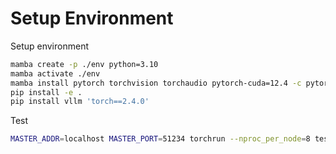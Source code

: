 # Setup Environment


Setup environment 
```bash
mamba create -p ./env python=3.10
mamba activate ./env
mamba install pytorch torchvision torchaudio pytorch-cuda=12.4 -c pytorch -c nvidia
pip install -e .
pip install vllm 'torch==2.4.0'
```

Test 
```bash
MASTER_ADDR=localhost MASTER_PORT=51234 torchrun --nproc_per_node=8 test_llama.py --tp_size 1 --sp_size 8 --seq_len $((2 ** 10 * 64)) --model_name "meta-llama/Meta-Llama-3-8B"
```